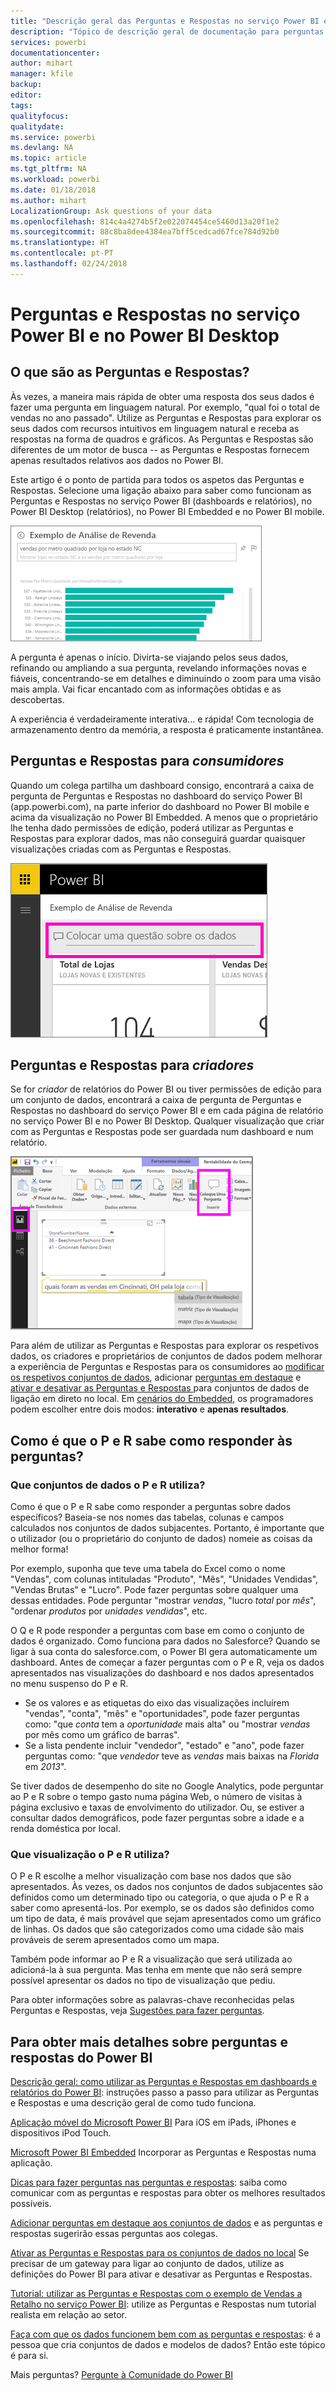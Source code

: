 ```yaml
---
title: "Descrição geral das Perguntas e Respostas no serviço Power BI e no Desktop"
description: "Tópico de descrição geral de documentação para perguntas e respostas sobre linguagem natural em consultas do Power BI."
services: powerbi
documentationcenter: 
author: mihart
manager: kfile
backup: 
editor: 
tags: 
qualityfocus: 
qualitydate: 
ms.service: powerbi
ms.devlang: NA
ms.topic: article
ms.tgt_pltfrm: NA
ms.workload: powerbi
ms.date: 01/18/2018
ms.author: mihart
LocalizationGroup: Ask questions of your data
ms.openlocfilehash: 814c4a4274b5f2e022074454ce5460d13a20f1e2
ms.sourcegitcommit: 88c8ba8dee4384ea7bff5cedcad67fce784d92b0
ms.translationtype: HT
ms.contentlocale: pt-PT
ms.lasthandoff: 02/24/2018
---
```

# <a name="qa-in-power-bi-service-and-power-bi-desktop"></a>Perguntas e Respostas no serviço Power BI e no Power BI Desktop
## <a name="what-is-qa"></a>O que são as Perguntas e Respostas?
Às vezes, a maneira mais rápida de obter uma resposta dos seus dados é fazer uma pergunta em linguagem natural. Por exemplo, "qual foi o total de vendas no ano passado".  Utilize as Perguntas e Respostas para explorar os seus dados com recursos intuitivos em linguagem natural e receba as respostas na forma de quadros e gráficos. As Perguntas e Respostas são diferentes de um motor de busca -- as Perguntas e Respostas fornecem apenas resultados relativos aos dados no Power BI.

Este artigo é o ponto de partida para todos os aspetos das Perguntas e Respostas. Selecione uma ligação abaixo para saber como funcionam as Perguntas e Respostas no serviço Power BI (dashboards e relatórios), no Power BI Desktop (relatórios), no Power BI Embedded e no Power BI mobile.  

![](media/power-bi-q-and-a/pbi_qa_boxsalessqft.png)

A pergunta é apenas o início.  Divirta-se viajando pelos seus dados, refinando ou ampliando a sua pergunta, revelando informações novas e fiáveis, concentrando-se em detalhes e diminuindo o zoom para uma visão mais ampla. Vai ficar encantado com as informações obtidas e as descobertas.

A experiência é verdadeiramente interativa... e rápida! Com tecnologia de armazenamento dentro da memória, a resposta é praticamente instantânea.

##  <a name="qa-for-consumers"></a>Perguntas e Respostas para *consumidores*
Quando um colega partilha um dashboard consigo, encontrará a caixa de pergunta de Perguntas e Respostas no dashboard do serviço Power BI (app.powerbi.com), na parte inferior do dashboard no Power BI mobile e acima da visualização no Power BI Embedded. A menos que o proprietário lhe tenha dado permissões de edição, poderá utilizar as Perguntas e Respostas para explorar dados, mas não conseguirá guardar quaisquer visualizações criadas com as Perguntas e Respostas.

![](media/power-bi-q-and-a/powerbi-qna.png)

## <a name="qa-for-creators"></a>Perguntas e Respostas para *criadores*
Se for *criador* de relatórios do Power BI ou tiver permissões de edição para um conjunto de dados, encontrará a caixa de pergunta de Perguntas e Respostas no dashboard do serviço Power BI e em cada página de relatório no serviço Power BI e no Power BI Desktop. Qualquer visualização que criar com as Perguntas e Respostas pode ser guardada num dashboard e num relatório.

![](media/power-bi-q-and-a/power-bi-desktop.png)

Para além de utilizar as Perguntas e Respostas para explorar os respetivos dados, os criadores e proprietários de conjuntos de dados podem melhorar a experiência de Perguntas e Respostas para os consumidores ao [modificar os respetivos conjuntos de dados](service-prepare-data-for-q-and-a.md), adicionar [perguntas em destaque](service-q-and-a-create-featured-questions.md) e [ativar e desativar as Perguntas e Respostas ](service-q-and-a-direct-query.md) para conjuntos de dados de ligação em direto no local. Em [cenários do Embedded](developer/qanda.md), os programadores podem escolher entre dois modos: **interativo** e **apenas resultados**.

## <a name="how-does-qa-know-how-to-answer-questions"></a>Como é que o P e R sabe como responder às perguntas?
### <a name="which-datasets-does-qa-use"></a>Que conjuntos de dados o P e R utiliza?
Como é que o P e R sabe como responder a perguntas sobre dados específicos? Baseia-se nos nomes das tabelas, colunas e campos calculados nos conjuntos de dados subjacentes. Portanto, é importante que o utilizador (ou o proprietário do conjunto de dados) nomeie as coisas da melhor forma!

Por exemplo, suponha que teve uma tabela do Excel como o nome "Vendas", com colunas intituladas "Produto", "Mês", "Unidades Vendidas", "Vendas Brutas" e "Lucro". Pode fazer perguntas sobre qualquer uma dessas entidades.  Pode perguntar "mostrar *vendas*, "lucro *total* por *mês*", "ordenar *produtos* por *unidades vendidas*", etc.

O Q e R pode responder a perguntas com base em como o conjunto de dados é organizado. Como funciona para dados no Salesforce? Quando se ligar à sua conta do salesforce.com, o Power BI gera automaticamente um dashboard.  Antes de começar a fazer perguntas com o P e R, veja os dados apresentados nas visualizações do dashboard e nos dados apresentados no menu suspenso do P e R.

* Se os valores e as etiquetas do eixo das visualizações incluírem "vendas", "conta", "mês" e "oportunidades", pode fazer perguntas como: "que *conta* tem a *oportunidade* mais alta" ou "mostrar *vendas* por mês como um gráfico de barras".
* Se a lista pendente incluir "vendedor", "estado" e "ano", pode fazer perguntas como: "que *vendedor* teve as *vendas* mais baixas na *Florida* em *2013*".

Se tiver dados de desempenho do site no Google Analytics, pode perguntar ao P e R sobre o tempo gasto numa página Web, o número de visitas à página exclusivo e taxas de envolvimento do utilizador. Ou, se estiver a consultar dados demográficos, pode fazer perguntas sobre a idade e a renda doméstica por local.

### <a name="which-visualization-does-qa-use"></a>Que visualização o P e R utiliza?
O P e R escolhe a melhor visualização com base nos dados que são apresentados. Às vezes, os dados nos conjuntos de dados subjacentes são definidos como um determinado tipo ou categoria, o que ajuda o P e R a saber como apresentá-los. Por exemplo, se os dados são definidos como um tipo de data, é mais provável que sejam apresentados como um gráfico de linhas. Os dados que são categorizados como uma cidade são mais prováveis de serem apresentados como um mapa.

Também pode informar ao P e R a visualização que será utilizada ao adicioná-la à sua pergunta. Mas tenha em mente que não será sempre possível apresentar os dados no tipo de visualização que pediu.

Para obter informações sobre as palavras-chave reconhecidas pelas Perguntas e Respostas, veja [Sugestões para fazer perguntas](service-q-and-a-tips.md).


## <a name="for-more-details-about-power-bi-qa"></a>Para obter mais detalhes sobre perguntas e respostas do Power BI
[Descrição geral: como utilizar as Perguntas e Respostas em dashboards e relatórios do Power BI](power-bi-tutorial-q-and-a.md): instruções passo a passo para utilizar as Perguntas e Respostas e uma descrição geral de como tudo funciona.

[Aplicação móvel do Microsoft Power BI](mobile-apps-ios-qna.md) Para iOS em iPads, iPhones e dispositivos iPod Touch.

[Microsoft Power BI Embedded](developer/qanda.md) Incorporar as Perguntas e Respostas numa aplicação.

[Dicas para fazer perguntas nas perguntas e respostas](service-q-and-a-tips.md): saiba como comunicar com as perguntas e respostas para obter os melhores resultados possíveis.

[Adicionar perguntas em destaque aos conjuntos de dados](service-q-and-a-create-featured-questions.md) e as perguntas e respostas sugerirão essas perguntas aos colegas.

[Ativar as Perguntas e Respostas para os conjuntos de dados no local](service-q-and-a-direct-query.md) Se precisar de um gateway para ligar ao conjunto de dados, utilize as definições do Power BI para ativar e desativar as Perguntas e Respostas.

[Tutorial: utilizar as Perguntas e Respostas com o exemplo de Vendas a Retalho no serviço Power BI](power-bi-visualization-introduction-to-q-and-a.md): utilize as Perguntas e Respostas num tutorial realista em relação ao setor.

[Faça com que os dados funcionem bem com as perguntas e respostas](service-prepare-data-for-q-and-a.md): é a pessoa que cria conjuntos de dados e modelos de dados?  Então este tópico é para si.

Mais perguntas? [Pergunte à Comunidade do Power BI](http://community.powerbi.com/)
